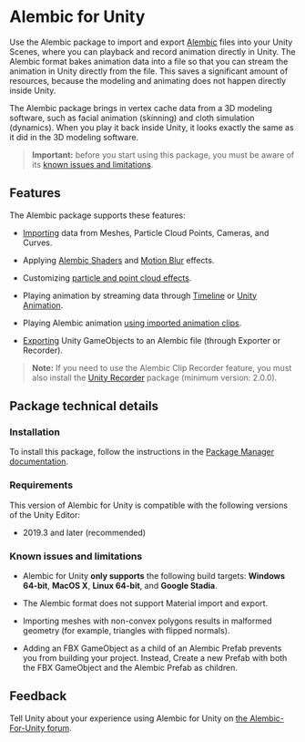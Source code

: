# Alembic for Unity

Use the Alembic package to import and export [Alembic](http://www.alembic.io/) files into your Unity Scenes, where you can playback and record animation directly in Unity. The Alembic format bakes animation data into a file so that you can stream the animation in Unity directly from the file. This saves a significant amount of resources, because the modeling and animating does not happen directly inside Unity.

The Alembic package brings in vertex cache data from a 3D modeling software, such as facial animation (skinning) and cloth simulation (dynamics). When you play it back inside Unity, it looks exactly the same as it did in the 3D modeling software.

>**Important:** before you start using this package, you must be aware of its [known issues and limitations](#known-issues-and-limitations).


## Features

The Alembic package supports these features:

* [Importing](import.md) data from Meshes, Particle Cloud Points, Cameras, and Curves.

* Applying [Alembic Shaders](matshad.md#shaders) and [Motion Blur](matshad.md#blur) effects.

* Customizing [particle and point cloud effects](particles.md).

* Playing animation by streaming data through [Timeline](timeline.md) or [Unity Animation](animClip.md).

* Playing Alembic animation [using imported animation clips](time_ImportedClip.md).

* [Exporting](export.md) Unity GameObjects to an Alembic file (through Exporter or Recorder).

> **Note:** If you need to use the Alembic Clip Recorder feature, you must also install the [Unity Recorder](https://docs.unity3d.com/Packages/com.unity.recorder@latest/index.html) package (minimum version: 2.0.0).


## Package technical details

### Installation

To install this package, follow the instructions in the [Package Manager documentation](https://docs.unity3d.com/Manual/upm-ui-install.html).

### Requirements

This version of Alembic for Unity is compatible with the following versions of the Unity Editor:

* 2019.3 and later (recommended)

### Known issues and limitations

* Alembic for Unity **only supports** the following build targets: **Windows 64-bit**, **MacOS X**, **Linux 64-bit**, and **Google Stadia**.

* The Alembic format does not support Material import and export.

* Importing meshes with non-convex polygons results in malformed geometry (for example, triangles with flipped normals).

* Adding an FBX GameObject as a child of an Alembic Prefab prevents you from building your project. Instead, Create a new Prefab with both the FBX GameObject and the Alembic Prefab as children.


## Feedback

Tell Unity about your experience using Alembic for Unity on [the Alembic-For-Unity forum](https://forum.unity.com/threads/alembic-for-unity.521649/).

